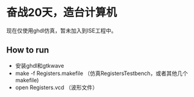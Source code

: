 
# 奋战20天，造台计算机

现在仅使用ghdl仿真，暂未加入到ISE工程中。

## How to run

- 安装ghdl和gtkwave
- make -f Registers.makefile （仿真RegistersTestbench，或者其他几个makefile)
- open Registers.vcd （波形文件）